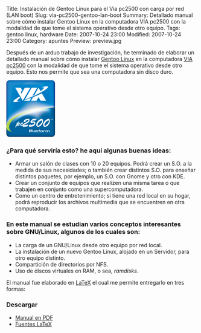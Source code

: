 Title: Instalación de Gentoo Linux para el Via pc2500 con carga por red (LAN boot)
Slug: via-pc2500-gentoo-lan-boot
Summary: Detallado manual sobre cómo instalar Gentoo Linux en la computadora VIA pc2500 con la modalidad de que tome el sistema operativo desde otro equipo.
Tags: gentoo linux, hardware
Date: 2007-10-24 23:00
Modified: 2007-10-24 23:00
Category: apuntes
Preview: preview.jpg


Después de un arduo trabajo de investigación, he terminado de elaborar un detallado manual sobre cómo instalar [Gentoo Linux](http://www.gentoo.org) en la computadora [VIA pc2500](http://www.via.com.tw/en/initiatives/empowered/pc2500_platform/) con la modalidad de que tome el sistema operativo desde otro equipo. Esto nos permite que sea una computadora sin disco duro.

![Via pc2500 Platform](via-pc2500-logo-platform.png)

### ¿Para qué serviría esto? he aquí algunas buenas ideas:

* Armar un salón de clases con 10 o 20 equipos. Podrá crear un S.O. a la medida de sus necesidades; o también crear distintos S.O. para enseñar distintos paquetes, por ejemplo, un S.O. con Gnome y otro con KDE.
* Crear un conjunto de equipos que realizen una misma tarea o que trabajen en conjunto como una supercomputadora.
* Como un centro de entretenimiento; si tiene una red local en su hogar, podrá reproducir los archivos multimedia que se encuentren en otra computadora.

### En este manual se estudian varios conceptos interesantes sobre GNU/Linux, algunos de los cuales son:

* La carga de un GNU/Linux desde otro equipo por red local.
* La instalación de un nuevo Gentoo Linux, alojado en un Servidor, para otro equipo distinto.
* Compartición de directorios por NFS.
* Uso de discos virtuales en RAM, o sea, _ramdisks_.

El manual fue elaborado en [LaTeX](http://es.wikipedia.org/wiki/LaTeX) el cual me permite entregarlo en tres formas:

### Descargar

* [Manual en PDF](via-pc2500-gentoo-lan-boot.pdf)
* [Fuentes LaTeX](via-pc2500-lan-boot.tar.gz)
